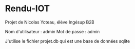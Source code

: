 # Rendu-IOT

Projet de Nicolas Yoteau, élève Ingésup B2B

Nom d'utilisateur : admin
Mot de passe : admin

J'utilise le fichier projet.db qui est une base de données sqlite
